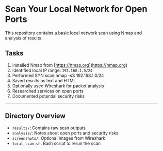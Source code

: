 # Scan Your Local Network for Open Ports

This repository contains a basic local network scan using Nmap and analysis of results.

## Tasks

1. Installed Nmap from [https://nmap.org](https://nmap.org)
2. Identified local IP range: `192.168.1.0/24`
3. Performed SYN scan:nmap -sS 192.168.1.0/24
4. Saved results as text and HTML
5. Optionally used Wireshark for packet analysis
6. Researched services on open ports
7. Documented potential security risks

---

## Directory Overview

- `results/`: Contains raw scan outputs
- `analysis/`: Notes about open ports and security risks
- `screenshots/`: Optional images from Wireshark
- `local_scan.sh`: Bash script to rerun the scan

